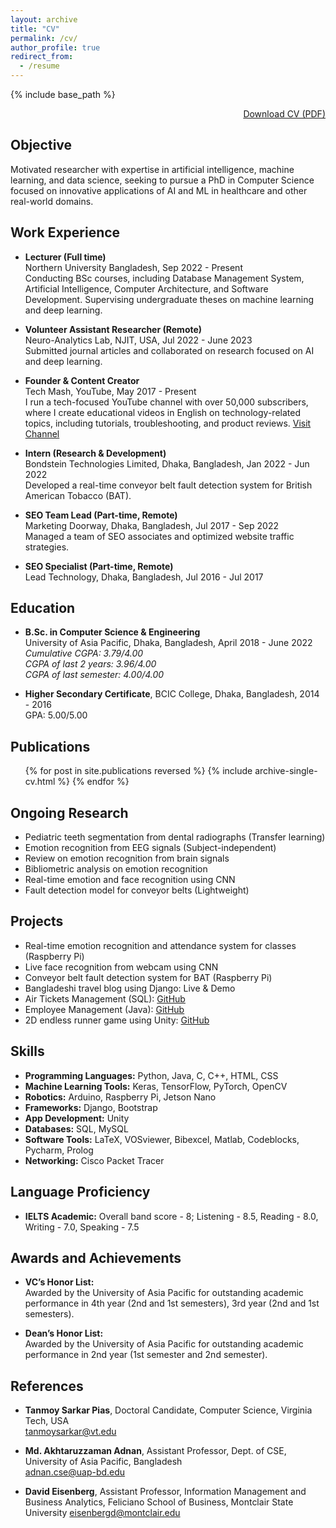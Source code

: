 ```yaml
---
layout: archive
title: "CV"
permalink: /cv/
author_profile: true
redirect_from:
  - /resume
---
```


{% include base_path %}

<div style="display: flex; justify-content: flex-end;">
  <a href="https://rummanprodhan.github.io/files/Resume_Rumman.pdf" class="btn btn-primary" download>Download CV (PDF)</a>
</div>

## Objective
Motivated researcher with expertise in artificial intelligence, machine learning, and data science, seeking to pursue a PhD in Computer Science focused on innovative applications of AI and ML in healthcare and other real-world domains.

## Work Experience
* **Lecturer (Full time)**  
  Northern University Bangladesh, Sep 2022 - Present  
  Conducting BSc courses, including Database Management System, Artificial Intelligence, Computer Architecture, and Software Development. Supervising undergraduate theses on machine learning and deep learning.

* **Volunteer Assistant Researcher (Remote)**  
  Neuro-Analytics Lab, NJIT, USA, Jul 2022 - June 2023  
  Submitted journal articles and collaborated on research focused on AI and deep learning.

* **Founder & Content Creator**  
  Tech Mash, YouTube, May 2017 - Present  
  I run a tech-focused YouTube channel with over 50,000 subscribers, where I create educational videos in English on technology-related topics, including tutorials, troubleshooting, and product reviews. [Visit Channel](https://youtube.com/techmash)

* **Intern (Research & Development)**  
  Bondstein Technologies Limited, Dhaka, Bangladesh, Jan 2022 - Jun 2022  
  Developed a real-time conveyor belt fault detection system for British American Tobacco (BAT).

* **SEO Team Lead (Part-time, Remote)**  
  Marketing Doorway, Dhaka, Bangladesh, Jul 2017 - Sep 2022  
  Managed a team of SEO associates and optimized website traffic strategies.

* **SEO Specialist (Part-time, Remote)**  
  Lead Technology, Dhaka, Bangladesh, Jul 2016 - Jul 2017

## Education

* **B.Sc. in Computer Science & Engineering**  
  University of Asia Pacific, Dhaka, Bangladesh, April 2018 - June 2022  
  *Cumulative CGPA: 3.79/4.00*  
  *CGPA of last 2 years: 3.96/4.00*  
  *CGPA of last semester: 4.00/4.00*

* **Higher Secondary Certificate**, BCIC College, Dhaka, Bangladesh, 2014 - 2016  
  GPA: 5.00/5.00


## Publications
<ul>{% for post in site.publications reversed %}  
    {% include archive-single-cv.html %}  
  {% endfor %}</ul>

## Ongoing Research
* Pediatric teeth segmentation from dental radiographs (Transfer learning)
* Emotion recognition from EEG signals (Subject-independent)
* Review on emotion recognition from brain signals
* Bibliometric analysis on emotion recognition
* Real-time emotion and face recognition using CNN
* Fault detection model for conveyor belts (Lightweight)

## Projects
* Real-time emotion recognition and attendance system for classes (Raspberry Pi)
* Live face recognition from webcam using CNN
* Conveyor belt fault detection system for BAT (Raspberry Pi)
* Bangladeshi travel blog using Django: Live & Demo
* Air Tickets Management (SQL): [GitHub](https://github.com/rumman153/Database/tree/master/Airport%20Ticket%20Management)
* Employee Management (Java): [GitHub](https://github.com/rumman153/Java/tree/master/Employee)
* 2D endless runner game using Unity: [GitHub](https://github.com/rumman153/Computer-Graphics/tree/main/Stay%20Safe)

## Skills
* **Programming Languages:** Python, Java, C, C++, HTML, CSS  
* **Machine Learning Tools:** Keras, TensorFlow, PyTorch, OpenCV  
* **Robotics:** Arduino, Raspberry Pi, Jetson Nano  
* **Frameworks:** Django, Bootstrap  
* **App Development:** Unity  
* **Databases:** SQL, MySQL  
* **Software Tools:** LaTeX, VOSviewer, Bibexcel, Matlab, Codeblocks, Pycharm, Prolog  
* **Networking:** Cisco Packet Tracer

## Language Proficiency
* **IELTS Academic:** Overall band score - 8; Listening - 8.5, Reading - 8.0, Writing - 7.0, Speaking - 7.5

## Awards and Achievements
* **VC’s Honor List:**  
  Awarded by the University of Asia Pacific for outstanding academic performance in 4th year (2nd and 1st semesters), 3rd year (2nd and 1st semesters).

* **Dean’s Honor List:**  
  Awarded by the University of Asia Pacific for outstanding academic performance in 2nd year (1st semester and 2nd semester).

## References
* **Tanmoy Sarkar Pias**, Doctoral Candidate, Computer Science, Virginia Tech, USA  
  tanmoysarkar@vt.edu  

* **Md. Akhtaruzzaman Adnan**, Assistant Professor, Dept. of CSE, University of Asia Pacific, Bangladesh  
  adnan.cse@uap-bd.edu

* **David Eisenberg**, Assistant Professor, Information Management and Business Analytics, Feliciano School of Business, Montclair State University 
  eisenbergd@montclair.edu
